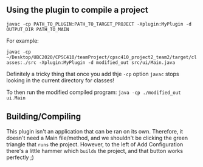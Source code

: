 ## Using the plugin to compile a project

`javac -cp PATH_TO_PLUGIN:PATH_TO_TARGET_PROJECT -Xplugin:MyPlugin -d OUTPUT_DIR PATH_TO_MAIN`

For example:

`javac -cp ~/Desktop/UBC2020/CPSC410/teamProject/cpsc410_project2_team2/target/classes:./src -Xplugin:MyPlugin -d modified_out src/ui/Main.java`

Definitely a tricky thing that once you add thje `-cp` option `javac` stops looking in the current directory for classes!

To then run the modified compiled program:
`java -cp ./modified_out ui.Main`

## Building/Compiling

This plugin isn't an application that can be ran on its own. Therefore, it doesn't need a Main file/method, and we shouldn't be clicking the green triangle that `runs` the project. 
However, to the left of Add Configuration there's a little hammer which `builds` the project, and that button works perfectly ;)


